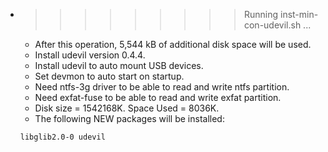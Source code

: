 * >>>>>>>>> Running inst-min-con-udevil.sh ...
  * After this operation, 5,544 kB of additional disk space will be used.
  * Install udevil version 0.4.4.
  * Install udevil to auto mount USB devices.
  * Set devmon to auto start on startup.
  * Need ntfs-3g driver to be able to read and write ntfs partition.
  * Need exfat-fuse to be able to read and write exfat partition.
  * Disk size = 1542168K. Space Used = 8036K.
  * The following NEW packages will be installed:
  ```bash
  libglib2.0-0 udevil
  ```
